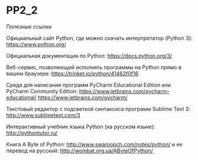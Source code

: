 # PP2_2
Полезные ссылки

Официальный сайт Python, где можно скачать интерпретатор (Python 3): https://www.python.org/

Официальная документация по Python: https://docs.python.org/3/

Веб-сервис, позволяющий исполнять программы на Python прямо в вашем браузере: https://trinket.io/python/41462f0f16

Среда для написания программ PyCharm Educational Edition или PyCharm Community Edition:
https://www.jetbrains.com/pycharm-educational/
https://www.jetbrains.com/pycharm/

Текстовый редактор с подсветкой синтаксиса программ Sublime Text 3: http://www.sublimetext.com/3

Интерактивный учебник языка Python (на русском языке): http://pythontutor.ru/

Книга A Byte of Python: http://www.swaroopch.com/notes/python/
и ее перевод на русский: http://wombat.org.ua/AByteOfPython/
